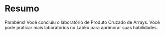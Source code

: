 # Resumo

Parabéns! Você concluiu o laboratório de Produto Cruzado de Arrays. Você pode praticar mais laboratórios no LabEx para aprimorar suas habilidades.

